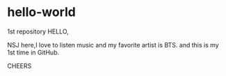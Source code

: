 # hello-world
1st repository
HELLO,

NSJ here,I love to listen music and my favorite artist is BTS.
and this is my 1st time in GitHub.

CHEERS
